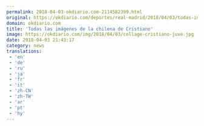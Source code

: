 ```yaml
---
permalink: 2018-04-03-okdiario.com-2114582399.html
original: https://okdiario.com/deportes/real-madrid/2018/04/03/todas-imagenes-chilena-cristiano-2062281
domain: okdiario.com
title: 'Todas las imágenes de la chilena de Cristiano'
image: https://okdiario.com/img/2018/04/03/collage-cristiano-juve.jpg
date: 2018-04-03 21:43:17
category: news
translations: 
 - 'en'
 - 'de'
 - 'ru'
 - 'ja'
 - 'fr'
 - 'it'
 - 'zh-CN'
 - 'zh-TW'
 - 'ar'
 - 'pt'
 - 'hy'
---
```


